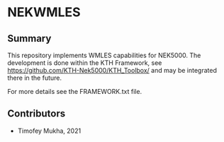 # NEKWMLES

## Summary

This repository implements WMLES capabilities for NEK5000.
The development is done within the KTH Framework, see
https://github.com/KTH-Nek5000/KTH_Toolbox/
and may be integrated there in the future.

For more details see the FRAMEWORK.txt file.

## Contributors
- Timofey Mukha, 2021